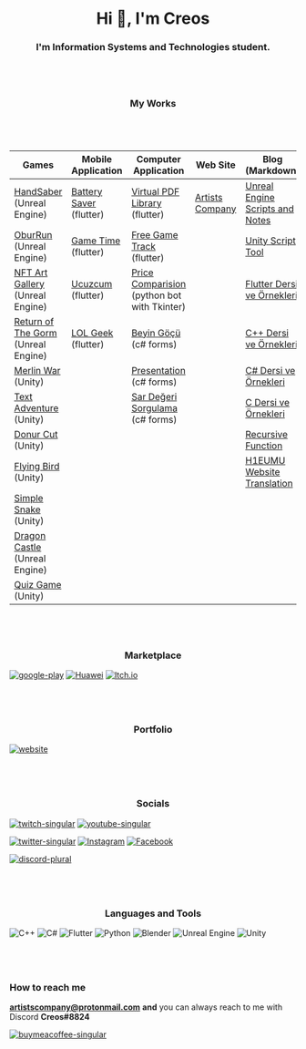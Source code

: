 <h1 align="center">Hi 👋, I'm Creos</h1>
<h3 align="center">I'm Information Systems and Technologies student.</h3>
<hr style="height:30pt; visibility:hidden;" />

<h3 align="center">My Works</h1>
<hr style="height:30pt; visibility:hidden;" />

| Games                                                                                                          | Mobile Application                                                                                  | Computer Application                                                                       | Web Site                                       | Blog (Markdown)                                                                    |
|----------------------------------------------------------------------------------------------------------------|-----------------------------------------------------------------------------------------------------|--------------------------------------------------------------------------------------------|------------------------------------------------|------------------------------------------------------------------------------------|
| [HandSaber](https://github.com/creosB/handsaber) (Unreal Engine)                                               | [Battery Saver](https://github.com/creosB/Battery-Saver) (flutter)                                  | [Virtual PDF Library](https://github.com/creosB/Virtual-pdf-library) (flutter)             | [Artists Company](https://artistscompany.net/) | [Unreal Engine Scripts and Notes](https://github.com/creosB/UnrealScriptsandNotes) |
| [OburRun](https://github.com/creosB/OburRun)      (Unreal Engine)                                              | [Game Time](https://play.google.com/store/apps/details?id=com.artistscompany.oyunzamani)  (flutter) | [Free Game Track](https://github.com/creosB/FreeGameTrack) (flutter)                       |                                                | [Unity Script Tool](https://github.com/creosB/Unity-Scripts)                       |
| [NFT Art Gallery](https://github.com/creosB/NFT-Art-Gallery) (Unreal Engine)                                   | [Ucuzcum](https://play.google.com/store/apps/details?id=com.artistscompany.ucuzcum)     (flutter)   | [Price Comparision](https://github.com/creosB/Price-Comparision) (python bot with Tkinter) |                                                | [Flutter Dersi ve Örnekleri](https://github.com/creosB/flutter-dersi-ve-ornekleri) |
| [Return of The Gorm](https://github.com/creosB/Return-Of-the-Gorm)   (Unreal Engine)                           | [LOL Geek](https://play.google.com/store/apps/details?id=net.puzzleleaf.LOLGEEK)    (flutter)       | [Beyin Göçü](https://github.com/creosB/Beyin-Gocu-Application) (c# forms)                  |                                                | [C++ Dersi ve Örnekleri](https://github.com/creosB/CPP-ders-ve-ornekleri)          |
| [Merlin War](https://github.com/creosB/Merlin-War) (Unity)                                                     |                                                                                                     | [Presentation](https://github.com/creosB/presentation) (c# forms)                          |                                                | [C# Dersi ve Örnekleri](https://github.com/creosB/C-Sharp-programlama-dersleri)    |
| [Text Adventure](https://github.com/creosB/TextAdventure) (Unity)                                              |                                                                                                     | [Sar Değeri Sorgulama](https://github.com/creosB/Sar-degeri-sorgu) (c# forms)              |                                                | [C Dersi ve Örnekleri](https://github.com/creosB/C-ders-ve-ornekleri)              |
| [Donur Cut](https://github.com/creosB/DonerCut) (Unity)                                                        |                                                                                                     |                                                                                            |                                                | [Recursive Function](https://github.com/creosB/RecursiveFunction)                  |
| [Flying Bird](https://github.com/creosB/Flying-Bird) (Unity)                                                   |                                                                                                     |                                                                                            |                                                | [H1EUMU Website Translation](https://github.com/creosB/h1emu_langs)                |
| [Simple Snake](https://github.com/creosB/Simple-Snake) (Unity)                                                 |                                                                                                     |                                                                                            |                                                |                                                                                    |
| [Dragon Castle](https://play.google.com/store/apps/details?id=com.artistscompany.dragoncastle) (Unreal Engine) |                                                                                                     |                                                                                            |                                                |                                                                                    |
| [Quiz Game](https://github.com/creosB/bilgi_yarismasi) (Unity)                                                 |                                                                                                     |                                                                                            |                                                |                                                                                    |

<hr style="height:30pt; visibility:hidden;" />

<h3 align="center">Marketplace</h3>

[![google-play](https://cdn.jsdelivr.net/npm/@intergrav/devins-badges@3/assets/cozy/available/google-play_vector.svg)](https://play.google.com/store/apps/dev?id=6223046675380899342)
[![Huawei](https://img.shields.io/badge/Huawei-%23FF0000.svg?style=for-the-badge&logo=huawei&logoColor=white)](https://appgallery.huawei.com/tab/appdetailCommon%7CC103270749%7Cautomore%7Cdoublecolumncardwithstar%7C903547)
[![Itch.io](https://img.shields.io/badge/Itch_IO-%23FF0B34.svg?style=for-the-badge&logo=Itch.io&logoColor=white)](https://artistscompany.itch.io/)

<hr style="height:30pt; visibility:hidden;" />


<h3 align="center">Portfolio</h3>

[![website](https://cdn.jsdelivr.net/npm/@intergrav/devins-badges@3/assets/cozy/documentation/website_vector.svg)](https://www.artistscompany.net)

<hr style="height:30pt; visibility:hidden;" />

<h3 align="center">Socials</h3>

[![twitch-singular](https://cdn.jsdelivr.net/npm/@intergrav/devins-badges@3/assets/cozy/social/twitch-singular_vector.svg)](https://www.twitch.tv/creosb) 
[![youtube-singular](https://cdn.jsdelivr.net/npm/@intergrav/devins-badges@3/assets/cozy/social/youtube-singular_vector.svg)](https://www.youtube.com/@CreosB)

[![twitter-singular](https://cdn.jsdelivr.net/npm/@intergrav/devins-badges@3/assets/cozy/social/twitter-singular_vector.svg)](https://twitter.com/CreosB) 
[![Instagram](https://img.shields.io/badge/Instagram-%23E4405F.svg?logo=Instagram&logoColor=white)](https://instagram.com/artistscompanyofficial)
[![Facebook](https://img.shields.io/badge/Facebook-%231877F2.svg?logo=Facebook&logoColor=white)](https://fb.com/artistscompanyofficial)

[![discord-plural](https://cdn.jsdelivr.net/npm/@intergrav/devins-badges@3/assets/cozy/social/discord-plural_vector.svg)](https://discord.gg/TZkyjTC)

<hr style="height:30pt; visibility:hidden;" />

<h3 align="center">Languages and Tools</h3>

![C++](https://img.shields.io/badge/c++-%2300599C.svg?style=for-the-badge&logo=c%2B%2B&logoColor=white)
![C#](https://img.shields.io/badge/c%23-%23239120.svg?style=for-the-badge&logo=c-sharp&logoColor=white)
![Flutter](https://img.shields.io/badge/Flutter-%2302569B.svg?style=for-the-badge&logo=Flutter&logoColor=white)
![Python](https://img.shields.io/badge/python-3670A0?style=for-the-badge&logo=python&logoColor=ffdd54)
![Blender](https://img.shields.io/badge/blender-%23F5792A.svg?style=for-the-badge&logo=blender&logoColor=white)
![Unreal Engine](https://img.shields.io/badge/unreal_engine-%2302569B.svg?style=for-the-badge&logo=unrealengine&logoColor=white)
![Unity](https://img.shields.io/badge/Unity-%2302569B.svg?style=for-the-badge&logo=unity&logoColor=white)

<hr style="height:30pt; visibility:hidden;" />

### How to reach me
**artistscompany@protonmail.com**
**and** you can always reach to me with Discord **Creos#8824**

[![buymeacoffee-singular](https://cdn.jsdelivr.net/npm/@intergrav/devins-badges@3/assets/compact/donate/buymeacoffee-singular_vector.svg)](https://www.buymeacoffee.com/creos)
